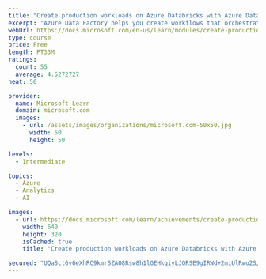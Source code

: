 ```yaml
---
title: "Create production workloads on Azure Databricks with Azure Data Factory"
excerpt: "Azure Data Factory helps you create workflows that orchestrate data movement and transformation at scale. Integrate Azure Databricks into your production pipelines by calling notebooks and libraries."
webUrl: https://docs.microsoft.com/en-us/learn/modules/create-production-workloads-azure-databricks-azure-data-factory/
type: course
price: Free
length: PT33M
ratings:
  count: 55
  average: 4.5272727
heat: 50

provider:
  name: Microsoft Learn
  domain: microsoft.com
  images:
    - url: /assets/images/organizations/microsoft.com-50x50.jpg
      width: 50
      height: 50

levels:
  - Intermediate

topics:
  - Azure
  - Analytics
  - AI

images:
  - url: https://docs.microsoft.com/learn/achievements/create-production-workloads-azure-databricks-azure-data-factory-social.png
    width: 640
    height: 320
    isCached: true
    title: "Create production workloads on Azure Databricks with Azure Data Factory"

secured: "UQaSct6v6eXhRC9kmrSZAO8Rsw8h1lGEHkqiyLJQRSE9gIRWd+2miUlRwo2S/l0EAHeq5eZFG5J7kbcToe+k/j8rxmPz19iAMDycwL9OPcfoh4Ux/yvgLsi1A8ynMjrFZBrIoyFz0UI4LUIt54P4uxgfEux4lftkR76jQ72Sy/UzYtrMuDDehYWpR/H3KiHh03HO12i/UKPF6hj8XjKhs+2ys9heAwqZOxKiiwS9SZbrP6ZqpYMtQU+GHGnIjsaz6btEY+XuAXFvPIUj2sFhJLiFyCj1rOe6ssmgIGXrJTqaDP4jj1Qk3JdHQ8uBnR9DtUMMjWCyqWk67j6UGnQd+uL3BIw3RjgFXhwnYb/I4yzhBMGVawU6K8Yq7TcRsF3mu6YDskwlWSf6wqFcUQXQGg==;mygee3VSuv7w+oPaPnzBjQ=="
---
```



